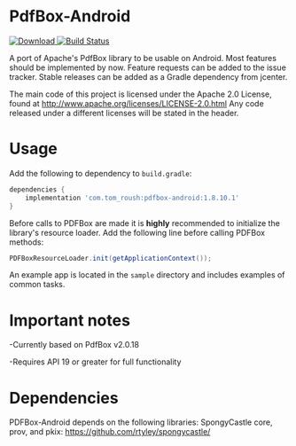 PdfBox-Android
==============
[ ![Download](https://api.bintray.com/packages/birdbrain2/PdfBox-Android/PdfBox-Android/images/download.svg) ](https://bintray.com/birdbrain2/PdfBox-Android/PdfBox-Android/_latestVersion)
[![Build Status](https://travis-ci.org/TomRoush/PdfBox-Android.svg?branch=master)](https://travis-ci.org/TomRoush/PdfBox-Android)

A port of Apache's PdfBox library to be usable on Android. Most features should be implemented by now. Feature requests can be added to the issue tracker. Stable releases can be added as a Gradle dependency from jcenter.

The main code of this project is licensed under the Apache 2.0 License, found at http://www.apache.org/licenses/LICENSE-2.0.html Any code released under a different licenses will be stated in the header.

Usage
==============

Add the following to dependency to `build.gradle`:

```gradle
dependencies {
    implementation 'com.tom_roush:pdfbox-android:1.8.10.1'
}
```

Before calls to PDFBox are made it is **highly** recommended to initialize the library's resource loader. Add the following line before calling PDFBox methods:

```java
PDFBoxResourceLoader.init(getApplicationContext());
```

An example app is located in the `sample` directory and includes examples of common tasks.

Important notes
==============

-Currently based on PdfBox v2.0.18

-Requires API 19 or greater for full functionality

Dependencies
==============
PDFBox-Android depends on the following libraries: SpongyCastle core, prov, and pkix: https://github.com/rtyley/spongycastle/
